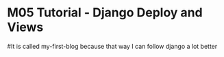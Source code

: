 # M05 Tutorial - Django Deploy and Views
#It is called my-first-blog because that way I can follow django a lot better
